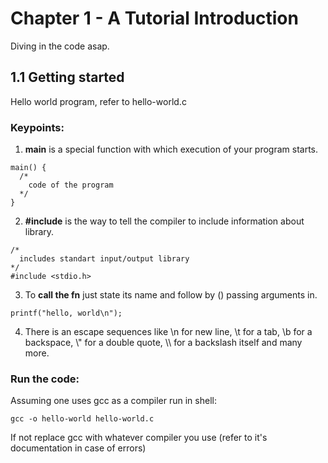 # Chapter 1 - A Tutorial Introduction
Diving in the code asap.

## 1.1 Getting started
Hello world program, refer to hello-world.c

### Keypoints:

1. **main** is a special function with which execution of your program starts.
```
main() {
  /*
    code of the program
  */
}
```
2. **#include** is the way to tell the compiler to include information about library.
```
/*
  includes standart input/output library
*/
#include <stdio.h>
```
3. To **call the fn** just state its name and follow by () passing arguments in.
```
printf("hello, world\n");
```
4. There is an escape sequences like \n for new line, \\t for a tab, \\b for a backspace, \\" for a double quote, \\\ for a backslash itself and many more.

### Run the code:

Assuming one uses gcc as a compiler run in shell:

```
gcc -o hello-world hello-world.c
```

If not replace gcc with whatever compiler you use
(refer to it's documentation in case of errors)